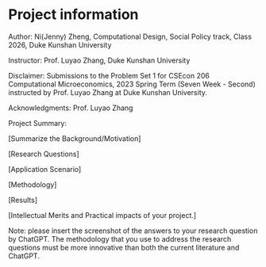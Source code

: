 # Project information

Author: Ni(Jenny) Zheng, Computational Design, Social Policy track, Class 2026, Duke Kunshan University

Instructor: Prof. Luyao Zhang, Duke Kunshan University

Disclaimer: Submissions to the Problem Set 1 for CSEcon 206 Computational Microeconomics, 2023 Spring Term (Seven Week - Second) instructed by Prof. Luyao Zhang at Duke Kunshan University.

Acknowledgments: Prof. Luyao Zhang

Project Summary:

[Summarize the Background/Motivation]


[Research Questions]

[Application Scenario]

[Methodology]

[Results]

[Intellectual Merits and Practical impacts of your project.]

Note: please insert the screenshot of the answers to your research question by ChatGPT. The methodology that you use to address the research questions must be more innovative than both the current literature and ChatGPT.
